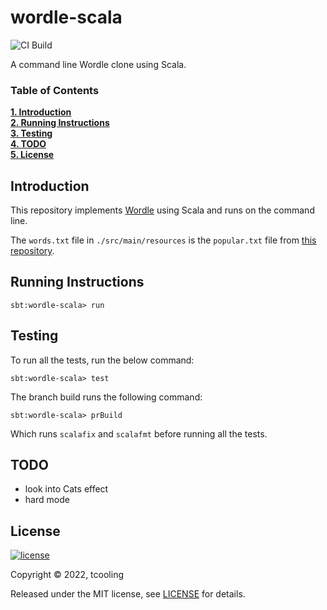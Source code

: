 # wordle-scala

![CI Build](https://github.com/tcooling/wordle-scala/actions/workflows/scala.yml/badge.svg)

A command line Wordle clone using Scala.

### Table of Contents
**[1. Introduction](#introduction)**<br>
**[2. Running Instructions](#running-instructions)**<br>
**[3. Testing](#testing)**<br>
**[4. TODO](#todo)**<br>
**[5. License](#License)**<br>

## Introduction

This repository implements [Wordle](https://powerlanguage.co.uk/wordle/) using Scala and runs on the command line.

The `words.txt` file in `./src/main/resources` is the `popular.txt` file from [this repository](https://github.com/dolph/dictionary).

## Running Instructions

```shell
sbt:wordle-scala> run
```

## Testing

To run all the tests, run the below command:

```shell
sbt:wordle-scala> test
```

The branch build runs the following command:

```shell
sbt:wordle-scala> prBuild
```

Which runs `scalafix` and `scalafmt` before running all the tests.

## TODO
- look into Cats effect
- hard mode

## License

[![license](https://img.shields.io/github/license/mashape/apistatus.svg)](./LICENSE)

Copyright ©‎ 2022, tcooling

Released under the MIT license, see [LICENSE](./LICENSE) for details.